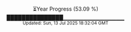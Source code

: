 <p align="center">
⏳Year Progress (53.09 %) <br>
███████████████▁▁▁▁▁▁▁▁▁▁▁▁▁▁▁ <br>
<sub>Updated: Sun, 13 Jul 2025 18:32:04 GMT</sub>
</p>

